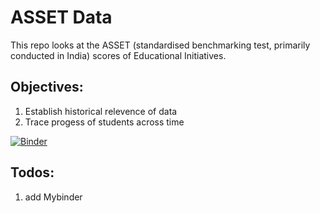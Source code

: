 # ASSET Data
This repo looks at the ASSET (standardised benchmarking test, primarily conducted in India) scores of Educational Initiatives.

## Objectives:
1. Establish historical relevence of data
2. Trace progess of students across time

[![Binder](https://mybinder.org/badge_logo.svg)](https://mybinder.org/v2/gh/manghat/ASSET_data/master)

## Todos:
1. add Mybinder
